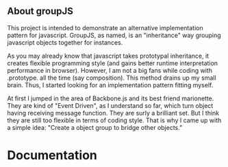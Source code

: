 ## About groupJS

This project is intended to demonstrate an alternative implementation pattern for javascript. GroupJS, as named, is an "inheritance" way grouping javascript objects together for instances. 

As you may already know that javascript takes prototypal inheritance, it creates flexible programming style (and gains better runtime interpretation performance in browser). However, I am not a big fans while coding with .prototype. all the time (say composition). This method drains up my small brain. Thus, I started looking for an implementation pattern fitting myself. 

At first I jumped in the area of Backbone.js and its best friend marionette. They are kind of "Event Driven", as I understand so far, which turn object having receiving message function. They are surly a brilliant set. But I think they are still too flexible in terms of coding style. That is why I came up with a simple idea: "Create a object group to bridge other objects."

# Documentation

